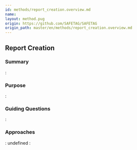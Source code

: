 ```yaml
---
id: methods/report_creation.overview.md
name: 
layout: method.pug
origin: https://github.com/SAFETAG/SAFETAG
origin_path: master/en/methods/report_creation.overview.md
---
```

## Report Creation

### Summary

:[](../reporting/report_creation/summary.md)
### Purpose

:[](../reporting/report_creation/purpose.md)
### Guiding Questions

:[](../reporting/report_creation/guiding_questions.md)
### Approaches

:[](../reporting/report_creation/approaches.md)
undefined
:[](../references/footnotes.md)
